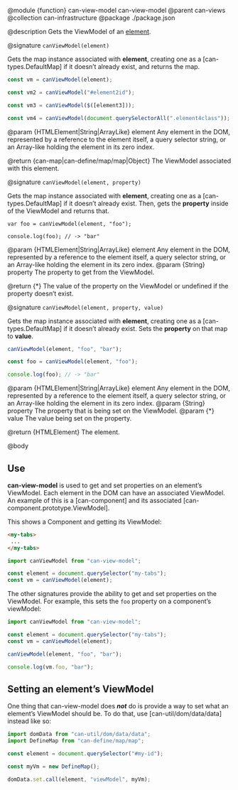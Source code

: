 @module {function} can-view-model can-view-model
@parent can-views
@collection can-infrastructure
@package ./package.json

@description Gets the ViewModel of an [element](https://developer.mozilla.org/en-US/docs/Web/API/HTMLElement).

@signature `canViewModel(element)`

Gets the map instance associated with **element**, creating one as a [can-types.DefaultMap] if it doesn’t already exist, and returns the map.

```js
const vm = canViewModel(element);

const vm2 = canViewModel("#element2id");

const vm3 = canViewModel($([element3]));

const vm4 = canViewModel(document.querySelectorAll(".element4class"));
```
@param {HTMLElement|String|ArrayLike} element Any element in the DOM, represented by a reference to the element itself, a query selector string, or an Array-like holding the element in its zero index.

@return {can-map|can-define/map/map|Object} The ViewModel associated with this element.

@signature `canViewModel(element, property)`

Gets the map instance associated with **element**, creating one as a [can-types.DefaultMap] if it doesn’t already exist. Then, gets the **property** inside of the ViewModel and returns that.

```
var foo = canViewModel(element, "foo");

console.log(foo); // -> "bar"
```

@param {HTMLElement|String|ArrayLike} element Any element in the DOM, represented by a reference to the element itself, a query selector string, or an Array-like holding the element in its zero index.
@param {String} property The property to get from the ViewModel.

@return {*} The value of the property on the ViewModel or undefined if the property doesn’t exist.

@signature `canViewModel(element, property, value)`

Gets the map instance associated with **element**, creating one as a [can-types.DefaultMap] if it doesn’t already exist. Sets the **property** on that map to **value**.

```js
canViewModel(element, "foo", "bar");

const foo = canViewModel(element, "foo");

console.log(foo); // -> "bar"
```

@param {HTMLElement|String|ArrayLike} element Any element in the DOM, represented by a reference to the element itself, a query selector string, or an Array-like holding the element in its zero index.
@param {String} property The property that is being set on the ViewModel.
@param {*} value The value being set on the property.

@return {HTMLElement} The element.

@body

## Use

**can-view-model** is used to get and set properties on an element’s ViewModel. Each element in the DOM can have an associated ViewModel. An example of this is a [can-component] and its associated [can-component.prototype.ViewModel].

This shows a Component and getting its ViewModel:

```html
<my-tabs>
 ...
</my-tabs>
```

```js
import canViewModel from "can-view-model";

const element = document.querySelector("my-tabs");
const vm = canViewModel(element);
```

The other signatures provide the ability to get and set properties on the ViewModel. For example, this sets the `foo` property on a component’s viewModel:

```js
import canViewModel from "can-view-model";

const element = document.querySelector("my-tabs");
const vm = canViewModel(element);

canViewModel(element, "foo", "bar");

console.log(vm.foo, "bar");
```

## Setting an element’s ViewModel

One thing that can-view-model does ***not*** do is provide a way to set what an element’s ViewModel should be. To do that, use [can-util/dom/data/data] instead like so:

```js
import domData from "can-util/dom/data/data";
import DefineMap from "can-define/map/map";

const element = document.querySelector("#my-id");

const myVm = new DefineMap();

domData.set.call(element, "viewModel", myVm);
```
